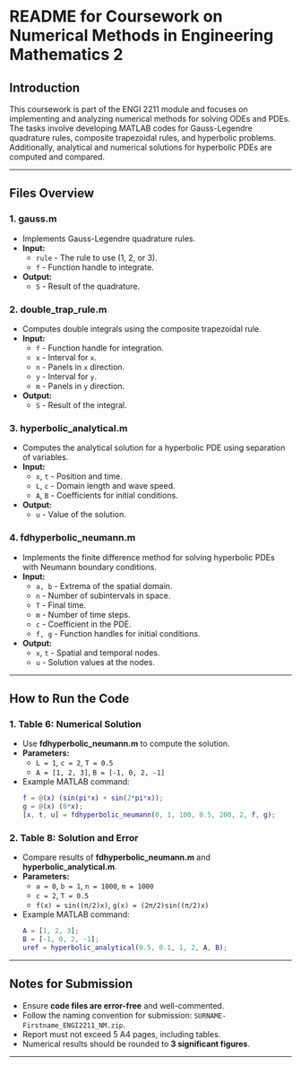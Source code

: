 # README for Coursework on Numerical Methods in Engineering Mathematics 2

## Introduction

This coursework is part of the ENGI 2211 module and focuses on implementing and analyzing numerical methods for solving ODEs and PDEs. The tasks involve developing MATLAB codes for Gauss-Legendre quadrature rules, composite trapezoidal rules, and hyperbolic problems. Additionally, analytical and numerical solutions for hyperbolic PDEs are computed and compared.

---

## Files Overview

### 1. **gauss.m**
   - Implements Gauss-Legendre quadrature rules.
   - **Input:**
     - `rule` - The rule to use (1, 2, or 3).
     - `f` - Function handle to integrate.
   - **Output:**
     - `S` - Result of the quadrature.

### 2. **double_trap_rule.m**
   - Computes double integrals using the composite trapezoidal rule.
   - **Input:**
     - `f` - Function handle for integration.
     - `x` - Interval for `x`.
     - `n` - Panels in `x` direction.
     - `y` - Interval for `y`.
     - `m` - Panels in `y` direction.
   - **Output:**
     - `S` - Result of the integral.

### 3. **hyperbolic_analytical.m**
   - Computes the analytical solution for a hyperbolic PDE using separation of variables.
   - **Input:**
     - `x`, `t` - Position and time.
     - `L`, `c` - Domain length and wave speed.
     - `A`, `B` - Coefficients for initial conditions.
   - **Output:**
     - `u` - Value of the solution.

### 4. **fdhyperbolic_neumann.m**
   - Implements the finite difference method for solving hyperbolic PDEs with Neumann boundary conditions.
   - **Input:**
     - `a, b` - Extrema of the spatial domain.
     - `n` - Number of subintervals in space.
     - `T` - Final time.
     - `m` - Number of time steps.
     - `c` - Coefficient in the PDE.
     - `f, g` - Function handles for initial conditions.
   - **Output:**
     - `x`, `t` - Spatial and temporal nodes.
     - `u` - Solution values at the nodes.

---

## How to Run the Code

### 1. **Table 6: Numerical Solution**
   - Use **fdhyperbolic_neumann.m** to compute the solution.
   - **Parameters:**
     - `L = 1`, `c = 2`, `T = 0.5`
     - `A = [1, 2, 3]`, `B = [-1, 0, 2, -1]`
   - Example MATLAB command:
     ```matlab
     f = @(x) (sin(pi*x) + sin(2*pi*x));
     g = @(x) (0*x);
     [x, t, u] = fdhyperbolic_neumann(0, 1, 100, 0.5, 200, 2, f, g);
     ```

### 2. **Table 8: Solution and Error**
   - Compare results of **fdhyperbolic_neumann.m** and **hyperbolic_analytical.m**.
   - **Parameters:**
     - `a = 0`, `b = 1`, `n = 1000`, `m = 1000`
     - `c = 2`, `T = 0.5`
     - `f(x) = sin((π/2)x)`, `g(x) = (2π/2)sin((π/2)x)`
   - Example MATLAB command:
     ```matlab
     A = [1, 2, 3];
     B = [-1, 0, 2, -1];
     uref = hyperbolic_analytical(0.5, 0.1, 1, 2, A, B);
     ```

---

## Notes for Submission
- Ensure **code files are error-free** and well-commented.
- Follow the naming convention for submission: `SURNAME-Firstname_ENGI2211_NM.zip`.
- Report must not exceed 5 A4 pages, including tables.
- Numerical results should be rounded to **3 significant figures**.

---

 
